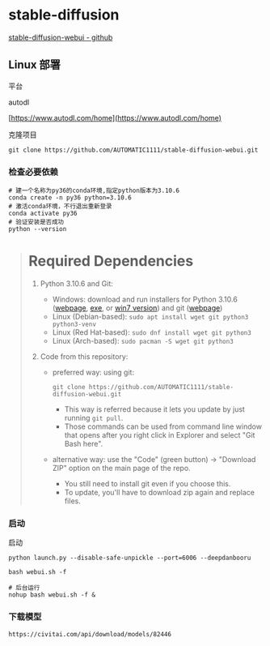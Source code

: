 # stable-diffusion

[stable-diffusion-webui - github](https://github.com/AUTOMATIC1111/stable-diffusion-webui)

## Linux 部署

平台

autodl

[https://www.autodl.com/home](https://www.autodl.com/home)

克隆项目

```shell
git clone https://github.com/AUTOMATIC1111/stable-diffusion-webui.git
```

### 检查必要依赖

```shell
# 建一个名称为py36的conda环境,指定python版本为3.10.6
conda create -n py36 python=3.10.6
# 激活conda环境，不行退出重新登录
conda activate py36
# 验证安装是否成功
python --version
```

> # Required Dependencies
>
> 1. Python 3.10.6 and Git:
>
>    - Windows: download and run installers for Python 3.10.6 ([webpage](https://www.python.org/downloads/release/python-3106/), [exe](https://www.python.org/ftp/python/3.10.6/python-3.10.6-amd64.exe), or [win7 version](https://github.com/adang1345/PythonWin7/raw/master/3.10.6/python-3.10.6-amd64-full.exe)) and git ([webpage](https://git-scm.com/download/win))
>    - Linux (Debian-based): `sudo apt install wget git python3 python3-venv`
>    - Linux (Red Hat-based): `sudo dnf install wget git python3`
>    - Linux (Arch-based): `sudo pacman -S wget git python3`
>
> 2. Code from this repository:
>
>    - preferred way: using git:
>
>      ```
>      git clone https://github.com/AUTOMATIC1111/stable-diffusion-webui.git
>      ```
>
>      - This way is referred because it lets you update by just running `git pull`.
>      - Those commands can be used from command line window that opens after you right click in Explorer and select "Git Bash here".
>
>    - alternative way: use the "Code" (green button) -> "Download ZIP" option on the main page of the repo.
>
>      - You still need to install git even if you choose this.
>      - To update, you'll have to download zip again and replace files.

### 启动

启动

```shell
python launch.py --disable-safe-unpickle --port=6006 --deepdanbooru

bash webui.sh -f

# 后台运行
nohup bash webui.sh -f &
```

### 下载模型

```
https://civitai.com/api/download/models/82446
```
